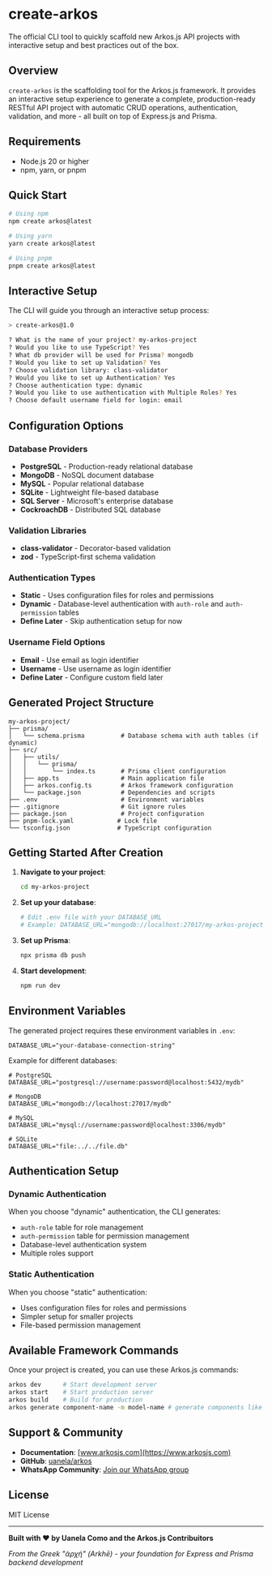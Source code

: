 # create-arkos

The official CLI tool to quickly scaffold new Arkos.js API projects with interactive setup and best practices out of the box.

## Overview

`create-arkos` is the scaffolding tool for the Arkos.js framework. It provides an interactive setup experience to generate a complete, production-ready RESTful API project with automatic CRUD operations, authentication, validation, and more - all built on top of Express.js and Prisma.

## Requirements

- Node.js 20 or higher
- npm, yarn, or pnpm

## Quick Start

```bash
# Using npm
npm create arkos@latest

# Using yarn
yarn create arkos@latest

# Using pnpm
pnpm create arkos@latest
```

## Interactive Setup

The CLI will guide you through an interactive setup process:

```bash
> create-arkos@1.0

? What is the name of your project? my-arkos-project
? Would you like to use TypeScript? Yes
? What db provider will be used for Prisma? mongodb
? Would you like to set up Validation? Yes
? Choose validation library: class-validator
? Would you like to set up Authentication? Yes
? Choose authentication type: dynamic
? Would you like to use authentication with Multiple Roles? Yes
? Choose default username field for login: email
```

## Configuration Options

### Database Providers

- **PostgreSQL** - Production-ready relational database
- **MongoDB** - NoSQL document database
- **MySQL** - Popular relational database
- **SQLite** - Lightweight file-based database
- **SQL Server** - Microsoft's enterprise database
- **CockroachDB** - Distributed SQL database

### Validation Libraries

- **class-validator** - Decorator-based validation
- **zod** - TypeScript-first schema validation

### Authentication Types

- **Static** - Uses configuration files for roles and permissions
- **Dynamic** - Database-level authentication with `auth-role` and `auth-permission` tables
- **Define Later** - Skip authentication setup for now

### Username Field Options

- **Email** - Use email as login identifier
- **Username** - Use username as login identifier
- **Define Later** - Configure custom field later

## Generated Project Structure

```
my-arkos-project/
├── prisma/
│   └── schema.prisma          # Database schema with auth tables (if dynamic)
├── src/
│   ├── utils/
│   │   └── prisma/
│   │       └── index.ts       # Prisma client configuration
│   ├── app.ts                 # Main application file
│   ├── arkos.config.ts        # Arkos framework configuration
│   └── package.json           # Dependencies and scripts
├── .env                       # Environment variables
├── .gitignore                 # Git ignore rules
├── package.json               # Project configuration
├── pnpm-lock.yaml            # Lock file
└── tsconfig.json             # TypeScript configuration
```

## Getting Started After Creation

1. **Navigate to your project**:

    ```bash
    cd my-arkos-project
    ```

2. **Set up your database**:

    ```bash
    # Edit .env file with your DATABASE_URL
    # Example: DATABASE_URL="mongodb://localhost:27017/my-arkos-project"
    ```

3. **Set up Prisma**:

    ```bash
    npx prisma db push
    ```

4. **Start development**:
    ```bash
    npm run dev
    ```

## Environment Variables

The generated project requires these environment variables in `.env`:

```env
DATABASE_URL="your-database-connection-string"
```

Example for different databases:

```env
# PostgreSQL
DATABASE_URL="postgresql://username:password@localhost:5432/mydb"

# MongoDB
DATABASE_URL="mongodb://localhost:27017/mydb"

# MySQL
DATABASE_URL="mysql://username:password@localhost:3306/mydb"

# SQLite
DATABASE_URL="file:../../file.db"
```

## Authentication Setup

### Dynamic Authentication

When you choose "dynamic" authentication, the CLI generates:

- `auth-role` table for role management
- `auth-permission` table for permission management
- Database-level authentication system
- Multiple roles support

### Static Authentication

When you choose "static" authentication:

- Uses configuration files for roles and permissions
- Simpler setup for smaller projects
- File-based permission management

## Available Framework Commands

Once your project is created, you can use these Arkos.js commands:

```bash
arkos dev      # Start development server
arkos start    # Start production server
arkos build    # Build for production
arkos generate component-name -m model-name # generate components like controller, routers, services
```

## Support & Community

- **Documentation**: [www.arkosjs.com](https://www.arkosjs.com)
- **GitHub**: [uanela/arkos](https://github.com/uanela/arkos)
- **WhatsApp Community**: [Join our WhatsApp group](https://chat.whatsapp.com/EJ8cjb9hxau0EcOnI4fdpD)

## License

MIT License

---

**Built with ❤️ by Uanela Como and the Arkos.js Contribuitors**

_From the Greek "ἀρχή" (Arkhē) - your foundation for Express and Prisma backend development_
